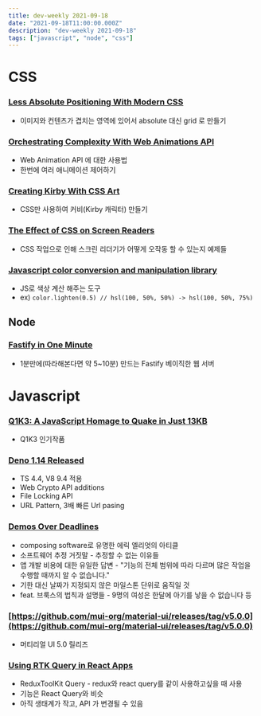 ```yaml
---
title: dev-weekly 2021-09-18
date: "2021-09-18T11:00:00.000Z"
description: "dev-weekly 2021-09-18"
tags: ["javascript", "node", "css"]
---
```


# CSS

### [Less Absolute Positioning With Modern CSS](https://ishadeed.com/article/less-absolute-positioning-modern-css)

- 이미지와 컨텐츠가 겹치는 영역에 있어서 absolute 대신 grid 로 만들기

### [Orchestrating Complexity With Web Animations API](https://www.smashingmagazine.com/2021/09/orchestrating-complexity-web-animations-api)

- Web Animation API 에 대한 사용법
- 한번에 여러 애니메이션 제어하기

### [Creating Kirby With CSS Art](https://h.daily-dev-tips.com/creating-kirby-with-css-art)

- CSS만 사용하여 커비(Kirby 캐릭터) 만들기

### [The Effect of CSS on Screen Readers](https://uselessdivs.com/blog/the-effect-of-css-on-screen-readers)

- CSS 작업으로 인해 스크린 리더기가 어떻게 오작동 할 수 있는지 예제들

### [Javascript color conversion and manipulation library](https://github.com/Qix-/color)

- JS로 색상 계산 해주는 도구
- ex) `color.lighten(0.5) // hsl(100, 50%, 50%) -> hsl(100, 50%, 75%)`

## Node

### [Fastify in One Minute](https://www.youtube.com/watch?v=YxiWBFQUwCQ)

- 1분만에(따라해본다면 약 5~10분) 만드는 Fastify 베이직한 웹 서버

# Javascript

### [Q1K3: A JavaScript Homage to Quake in Just 13KB](https://js13kgames.com/entries/q1k3)

- Q1K3 인기작품

### [Deno 1.14 Released](https://deno.com/blog/v1.14)

- TS 4.4, V8 9.4 적용
- Web Crypto API additions
- File Locking API
- URL Pattern, 3배 빠른 Url pasing

### [Demos Over Deadlines](https://medium.com/javascript-scene/demos-over-deadlines-8ed8dcdecb6)

- composing software로 유명한 에릭 엘리엇의 아티클
- 소프트웨어 추정 거짓말 - 추정할 수 없는 이유들
- 앱 개발 비용에 대한 유일한 답변 - "기능의 전체 범위에 따라 다르며 많은 작업을 수행할 때까지 알 수 없습니다."
- 기한 대신 날짜가 지정되지 않은 마일스톤 단위로 움직일 것
- feat. 브룩스의 법칙과 설명들 - 9명의 여성은 한달에 아기를 낳을 수 없습니다 등

### [https://github.com/mui-org/material-ui/releases/tag/v5.0.0](https://github.com/mui-org/material-ui/releases/tag/v5.0.0)

- 머티리얼 UI 5.0 릴리즈

### [Using RTK Query in React Apps](https://www.toptal.com/react/redux-toolkit-and-rtk-query)

- ReduxToolKit Query - redux와 react query를 같이 사용하고싶을 때 사용
- 기능은 React Query와 비슷
- 아직 생태계가 작고, API 가 변경될 수 있음